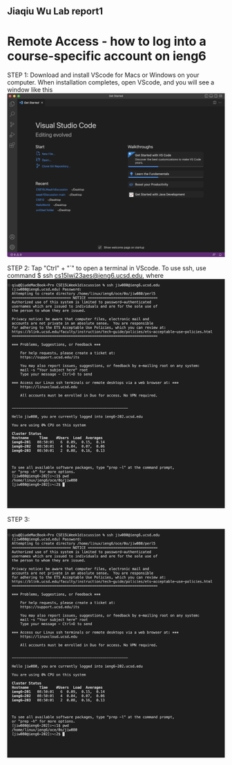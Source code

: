 ## Jiaqiu Wu Lab report1
# Remote Access - how to log into a course-specific account on ieng6
STEP 1:
Download and install VScode for Macs or Windows on your computer. 
When installation completes, open VScode, and you will see a window like this
![image](Figure1.png)

STEP 2:
Tap "Ctrl" + "`" to open a terminal in VScode. To use ssh, use command $ ssh cs15lwi23aes@ieng6.ucsd.edu, where 
![image](Figure2.png)

STEP 3:

![image](Figure3.png)
